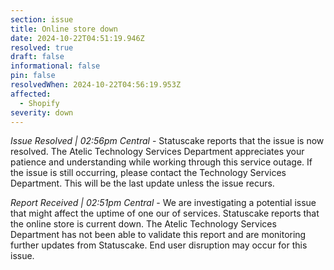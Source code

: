 ```yaml
---
section: issue
title: Online store down
date: 2024-10-22T04:51:19.946Z
resolved: true
draft: false
informational: false
pin: false
resolvedWhen: 2024-10-22T04:56:19.953Z
affected:
  - Shopify
severity: down
---
```

*Issue Resolved | 02:56pm Central* - Statuscake reports that the issue is now resolved. The Atelic Technology Services Department appreciates your patience and understanding while working through this service outage. If the issue is still occurring, please contact the Technology Services Department. This will be the last update unless the issue recurs.

*Report Received | 02:51pm Central* - We are investigating a potential issue that might affect the uptime of one our of services. Statuscake reports that the online store is current down. The Atelic Technology Services Department has not been able to validate this report and are monitoring further updates from Statuscake. End user disruption may occur for this issue.
